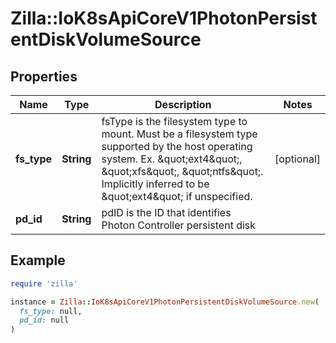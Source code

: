 # Zilla::IoK8sApiCoreV1PhotonPersistentDiskVolumeSource

## Properties

| Name | Type | Description | Notes |
| ---- | ---- | ----------- | ----- |
| **fs_type** | **String** | fsType is the filesystem type to mount. Must be a filesystem type supported by the host operating system. Ex. \&quot;ext4\&quot;, \&quot;xfs\&quot;, \&quot;ntfs\&quot;. Implicitly inferred to be \&quot;ext4\&quot; if unspecified. | [optional] |
| **pd_id** | **String** | pdID is the ID that identifies Photon Controller persistent disk |  |

## Example

```ruby
require 'zilla'

instance = Zilla::IoK8sApiCoreV1PhotonPersistentDiskVolumeSource.new(
  fs_type: null,
  pd_id: null
)
```

